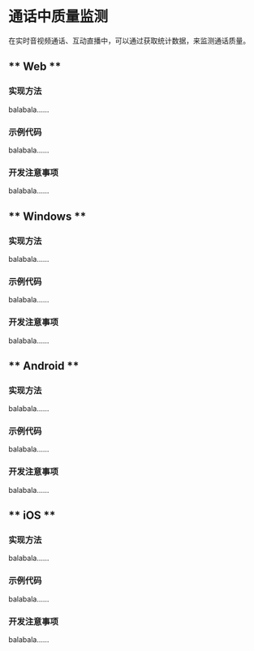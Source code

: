 # 通话中质量监测

在实时音视频通话、互动直播中，可以通过获取统计数据，来监测通话质量。

<!-- tabs:start -->

## ** Web **

### 实现方法

balabala……    

### 示例代码

balabala……    

### 开发注意事项

balabala……  

## ** Windows **

### 实现方法

balabala……    

### 示例代码

balabala……    

### 开发注意事项

balabala……  



## ** Android **


### 实现方法

balabala……    

### 示例代码

balabala……    

### 开发注意事项

balabala……  




## ** iOS **

### 实现方法

balabala……    

### 示例代码

balabala……    

### 开发注意事项

balabala……  



<!-- tabs:end -->
